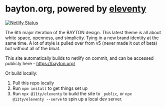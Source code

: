 # bayton.org, powered by [eleventy](https://11ty.dev)

[![Netlify Status](https://api.netlify.com/api/v1/badges/7d5c5418-3a52-4195-82ff-383ae41d4891/deploy-status)](https://app.netlify.com/sites/bayton/deploys)

The 6th major iteration of the BAYTON design. This latest theme is all about white space, openness, and simplicity. Tying in a new brand identity at the same time. A lot of style is pulled over from v5 (never made it out of beta) but without all of the bloat.

This site automatically builds to netlify on commit, and can be accessed publicly here - https://bayton.org/

Or build locally:
1. Pull this repo locally
2. Run `npm install` to get things set up
3. Run `npx @11ty/eleventy` to build the site to `_public`, or `npx @11ty/eleventy --serve` to spin up a local dev server.